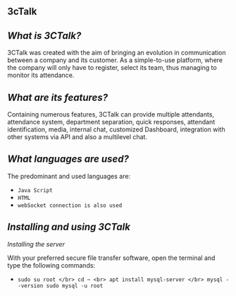 ## 3cTalk 

## *What is 3CTalk?*

3CTalk was created with the aim of bringing an evolution in communication between a company and its customer. As a simple-to-use platform, where the company will only have to register, select its team, thus managing to monitor its attendance.

## *What are its features?*

Containing numerous features, 3CTalk can provide multiple attendants, attendance system, department separation, quick responses, attendant identification, media, internal chat, customized Dashboard, integration with other systems via API and also a multilevel chat.

## *What languages ​​are used?*

The predominant and used languages ​​are: 
- `Java Script`
- `HTML`
- `webSocket connection is also used`

## *Installing and using 3CTalk*

*Installing the server*

With your preferred secure file transfer software, open the terminal and type the following commands:

- `sudo su root </br>
    cd ~
    <br> apt install mysql-server </br>
    mysql --version
    sudo mysql -u root`

